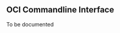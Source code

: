 <!-- markdownlint-disable MD033 -->
<!-- markdownlint-disable MD013 -->
<!-- markdownlint-disable MD041 -->
## OCI Commandline Interface

To be documented
